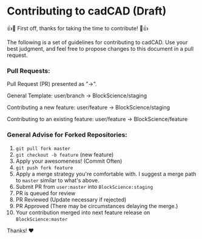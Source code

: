 # Contributing to cadCAD (Draft)

:+1::tada: First off, thanks for taking the time to contribute! :tada::+1:

The following is a set of guidelines for contributing to cadCAD. 
Use your best judgment, and feel free to propose changes to this document in a pull request.

### Pull Requests:

Pull Request (PR) presented as "->".

General Template:
user/branch -> BlockScience/staging

Contributing a new feature:
user/feature -> BlockScience/staging

Contributing to an existing feature:
user/feature -> BlockScience/feature

### General Advise for Forked Repositories: 
1. `git pull fork master`
2. `git checkout -b feature` (new feature)
3. Apply your awesomeness! (Commit Often)
4. `git push fork feature`
5. Apply a merge strategy you're comfortable with. I suggest a merge path to `master` similar to what's above.
6. Submit PR from `user:master` into `BlockScience:staging`
7. PR is queued for review
8. PR Reviewed (Update necessary if rejected)
9. PR Approved (There may be circumstances delaying the merge.)
10. Your contribution merged into next feature release on `BlockScience:master`

Thanks! :heart:
